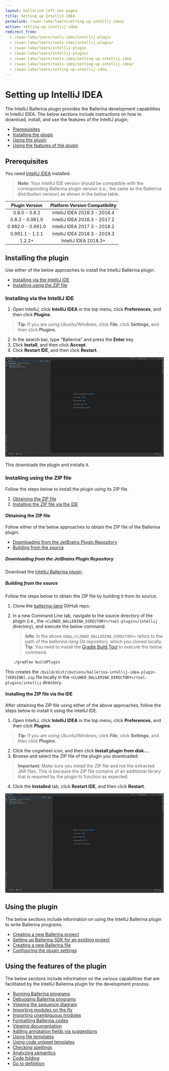 ```yaml
---
layout: ballerina-left-nav-pages
title: Setting up IntelliJ IDEA
permalink: /swan-lake/learn/setting-up-intellij-idea/
active: setting-up-intellij-idea
redirect_from:
  - /swan-lake/learn/tools-ides/intellij-plugin
  - /swan-lake/learn/tools-ides/intellij-plugin/
  - /swan-lake/learn/intellij-plugin
  - /swan-lake/learn/intellij-plugin/
  - /swan-lake/learn/tools-ides/setting-up-intellij-idea
  - /swan-lake/learn/tools-ides/setting-up-intellij-idea/
  - /swan-lake/learn/setting-up-intellij-idea
---
```


# Setting up IntelliJ IDEA

The IntelliJ Ballerina plugin provides the Ballerina development capabilities in IntelliJ IDEA. The below sections include instructions on how to download, install, and use the features of the IntelliJ plugin.

- [Prerequisites](#prerequisites)
- [Installing the plugin](#installing-the-plugin)
- [Using the plugin](#using-the-plugin)
- [Using the features of the plugin](#using-the-features-of-the-plugin)

## Prerequisites

You need [IntelliJ IDEA](https://www.jetbrains.com/idea/download/) installed.

>**Note:** Your IntelliJ IDE version should be compatible with the corresponding Ballerina plugin version (i.e., the same as the Ballerina distribution version) as shown in the below table.

**Plugin Version**|**Platform Version Compatibility**
:-----:|:-----:
0.8.0 - 0.8.2|IntelliJ IDEA 2016.3 - 2016.4
0.8.3 - 0.981.0|IntelliJ IDEA 2016.3 - 2017.2
0.982.0 - 0.991.0|IntelliJ IDEA 2017.3 - 2018.2
0.991.1 - 1.2.1 | IntelliJ IDEA 2018.3 - 2019.3
1.2.2+ | IntelliJ IDEA 2018.3+

## Installing the plugin

Use either of the below approaches to install the IntelliJ Ballerina plugin.

- [Installing via the IntelliJ IDE](#installing-via-the-intellij-ide)
- [Installing using the ZIP file](#installing-using-the-zip-file)

### Installing via the IntelliJ IDE

1. Open IntelliJ, click **IntelliJ IDEA** in the top menu, click **Preferences**, and then click **Plugins**. 
> **Tip:** If you are using Ubuntu/Windows, click **File**, click **Settings**, and then click **Plugins**.
2. In the search bar, type "Ballerina" and press the **Enter** key. 
3. Click **Install**, and then click **Accept**.
4. Click **Restart IDE**, and then click **Restart**.

![Install the plugin via IntelliJ IDEA](/swan-lake/learn/images/install-plugin-via-intellij.gif)

This downloads the plugin and installs it.

### Installing using the ZIP file

Follow the steps below to install the plugin using its ZIP file.

1. [Obtaining the ZIP file](#obtaining-the-zip-file)
2. [Installing the ZIP file via the IDE](#installing-the-zip-file-via-the-ide)

#### Obtaining the ZIP file

Follow either of the below approaches to obtain the ZIP file of the Ballerina plugin.

- [Downloading from the JetBrains Plugin Repository](#downloading-from-the-jetbrains-plugin-repository)
- [Building from the source](#building-from-the-source)

##### Downloading from the JetBrains Plugin Repository

Download the [IntelliJ Ballerina plugin](https://plugins.jetbrains.com/plugin/9520-ballerina).


##### Building from the source

Follow the steps below to obtain the ZIP file by building it from its source.

1. Clone the [ballerina-lang](https://github.com/ballerina-platform/ballerina-lang) GitHub repo.
2. In a new Command Line tab, navigate to the source directory of the plugin (i.e., the `<CLONED_BALLERINA_DIRECTORY>/tool-plugins/intellij` directory), and execute the below command.
    > **Info**: In the above step,`<CLONED_BALLERINA_DIRECTORY>` refers to the path of the *ballerina-lang* Git repository, which you cloned locally. 
    > **Tip:** You need to install the [Gradle Build Tool](https://gradle.org/) to execute the below command.

    ```bash
    ./gradlew buildPlugin
    ```

This creates the `/build/distributions/ballerina-intellij-idea-plugin-[VERSION].zip` file locally in the `<CLONED_BALLERINA_DIRECTORY>/tool-plugins/intellij` directory.

#### Installing the ZIP file via the IDE

After obtaining the ZIP file using either of the above approaches, follow the steps below to install it using the IntelliJ IDE.


1. Open IntelliJ, click **IntelliJ IDEA** in the top menu, click **Preferences**, and then click **Plugins**. 
> **Tip:** If you are using Ubuntu/Windows, click **File**, click **Settings**, and then click **Plugins**.
2. Click the cogwheel icon, and then click **Install plugin from disk...**.
3. Browse and select the ZIP file of the plugin you downloaded.
> **Important:** Make sure you install the ZIP file and not the extracted JAR files. This is because the ZIP file contains of an additional library that is required by the plugin to function as expected.
4. Click the **Installed** tab, click **Restart IDE**, and then click **Restart**.

![Install using the Preferences option of the IDE.](/swan-lake/learn/images/install-via-editor-preferences.gif)

## Using the plugin

The below sections include information on using the IntelliJ Ballerina plugin to write Ballerina programs.

- [Creating a new Ballerina project](/swan-lake/learn/intellij-plugin/using-the-intellij-plugin#creating-a-new-ballerina-project)
- [Setting up Ballerina SDK for an existing project](/swan-lake/learn/intellij-plugin/using-the-intellij-plugin#setting-up-ballerina-sdk-for-an-existing-project)
- [Creating a new Ballerina file](/swan-lake/learn/intellij-plugin/using-the-intellij-plugin#creating-a-new-ballerina-file)
- [Configuring the plugin settings](/learn/swan-lake/intellij-plugin/using-the-intellij-plugin#configuring-the-plugin-settings)

## Using the features of the plugin

The below sections include information on the various capabilities that are facilitated by the IntelliJ Ballerina plugin for the development process.

- [Running Ballerina programs](/swan-lake/learn/intellij-plugin/using-intellij-plugin-features#running-ballerina-programs)
- [Debugging Ballerina programs](/swan-lake/learn/intellij-plugin/using-intellij-plugin-features#debugging-ballerina-programs)
- [Viewing the sequence diagram](/swan-lake/learn/intellij-plugin/using-intellij-plugin-features#viewing-the-sequence-diagram)
- [Importing modules on the fly](/swan-lake/learn/intellij-plugin/using-intellij-plugin-features#importing-modules-on-the-fly)
- [Importing unambiguous modules](/swan-lake/learn/intellij-plugin/using-intellij-plugin-features#importing-unambiguous-modules)
- [Formatting Ballerina codes](/swan-lake/learn/intellij-plugin/using-intellij-plugin-features#formatting-ballerina-codes)
- [Viewing documentation](/swan-lake/learn/intellij-plugin/using-intellij-plugin-features#viewing-documentation)
- [Adding annotation fields via suggestions](/swan-lake/learn/intellij-plugin/using-intellij-plugin-features#adding-annotation-fields-via-suggestions)
- [Using file templates](/swan-lake/learn/intellij-plugin/using-intellij-plugin-features#using-file-templates)
- [Using code snippet templates](/swan-lake/learn/intellij-plugin/using-intellij-plugin-features#using-code-snippet-templates)
- [Checking spellings](/swan-lake/learn/intellij-plugin/using-intellij-plugin-features#checking-spellings)
- [Analyzing semantics](/swan-lake/learn/intellij-plugin/using-intellij-plugin-features#analyzing-semantics)
- [Code folding](/swan-lake/learn/intellij-plugin/using-intellij-plugin-features#code-folding)
- [Go to definition](/swan-lake/learn/intellij-plugin/using-intellij-plugin-features#go-to-definition)
